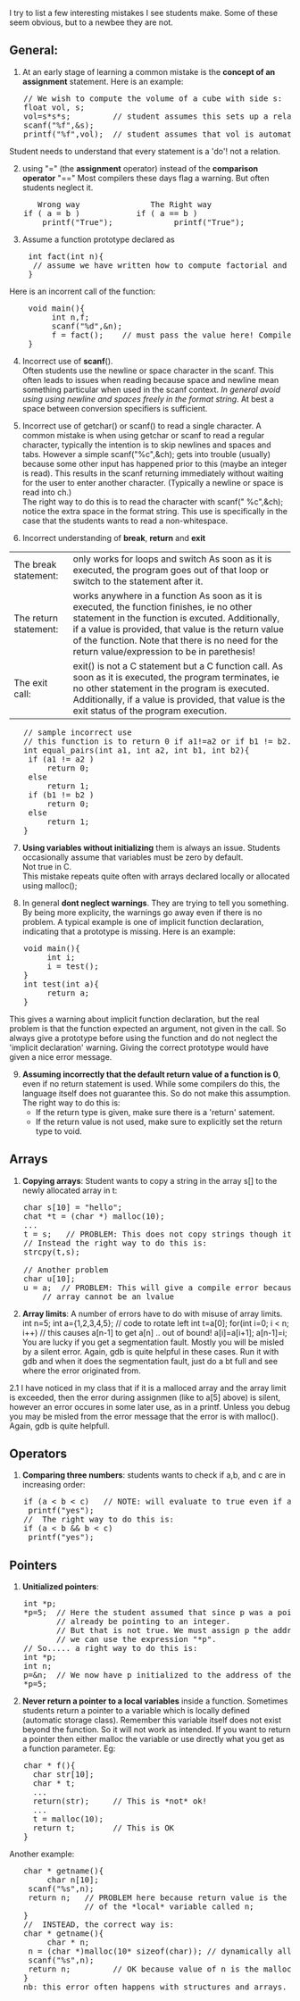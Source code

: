 I try to list a few interesting mistakes I see students make. Some of these seem obvious, but to a newbee they are not.

## General:
1. At an early stage of learning a common mistake is the **concept of
   an assignment** statement. Here is an example:
<pre>
   // We wish to compute the volume of a cube with side s:
   float vol, s;
   vol=s*s*s;		  // student assumes this sets up a relation/function!
   scanf("%f",&s);
   printf("%f",vol);  // student assumes that vol is automatically populated!
</pre>
   Student needs to understand that every statement is a 'do'! not a relation.

2. using "=" (the **assignment** operator) instead of the **comparison operator** "=="
   Most compilers these days flag a warning. But often students neglect it.
<pre>
      Wrong way			      The Right way
   if ( a = b )			   if ( a == b )
       printf("True");		       printf("True");
</pre>
3. Assume a function prototype declared as
<pre>
    int fact(int n){
     // assume we have written how to compute factorial and are returning it;
    }
</pre>
  Here is an incorrent call of the function:
<pre>
    void main(){
         int n,f;
         scanf("%d",&n);
	     f = fact();	// must pass the value here! Compiler maypoint this out if the definition preceeded the use.
    }
</pre>

4. Incorrect use of **scanf**().  
   Often students use the newline or space character in the scanf.
   This often leads to issues when reading because space and newline
   mean something particular when used in the scanf context. *In general
   avoid using using newline and spaces freely in the format string*. At best a space between
   conversion specifiers is sufficient.

5. Incorrect use of getchar() or scanf() to read a single character. 
   A common mistake is when using getchar or scanf to read a regular character,
   typically the intention is to skip newlines and spaces and tabs.
   However a simple scanf("%c",&ch); gets into trouble (usually) because
   some other input has happened prior to this (maybe an integer is read).
   This results in the scanf returning immediately without waiting for the
   user to enter another character. (Typically a newline or space is
   read into ch.)  
   The right way to do this is to read the character with scanf(" %c",&ch);
   notice the extra space in the format string. This use is specifically in the case that
   the students wants to read a non-whitespace.

6. Incorrect understanding of **break**, **return** and **exit**
<table>
  <tr>
    <td> The break  statement:</td> <td>   only works for loops and  switch
                           As soon as it is executed, the program goes
			   out of that loop or switch to the statement after it.</td>
  </tr>
 <tr>  <td>The return  statement:</td><td> works anywhere in a function
			   As soon as it is executed, the function finishes, ie
			   no other statement in the function is excuted.
			   Additionally, if a value is provided, that value
			   is the return value of the function. Note that there is no need
               for the return value/expression to be in parethesis!</td>
 </tr>
 <tr>  <td> The exit  call: </td><td>  exit() is not a C statement but a C function call.
			   As soon as it is executed, the program terminates, ie
			   no other statement in the program is executed.
			   Additionally, if a value is provided, that value
			   is the exit status of the program execution.</td>
 </tr>
</table>
<pre>
   // sample incorrect use
   // this function is to return 0 if a1!=a2 or if b1 != b2. Else it should return 1
   int equal_pairs(int a1, int a2, int b1, int b2){
	if (a1 != a2 )
		return 0;
	else
		return 1;
	if (b1 != b2 )
		return 0;
	else
		return 1;
   }
</pre>

7. **Using variables without initializing** them is always an issue.
   Students occasionally assume that variables must be zero by default.  
   Not true in C.  
   This mistake repeats quite often with arrays declared locally or
   allocated using malloc();

8. In general **dont neglect warnings**. They are trying to tell you something.
   By being more explicity, the warnings go away even if there is no problem.
   A typical example is one of implicit function declaration, indicating
   that a prototype is missing. Here is an example:
<pre>
   void main(){
        int i;
        i = test();
   }
   int test(int a){
        return a;
   }
</pre>
   This gives a warning about implicit function declaration, but the real
   problem is that the function expected an argument, not given in the call.
   So always give a prototype before using the function and do not neglect
   the 'implicit declaration' warning. Giving the correct prototype 
   would have given a nice error message.

9. **Assuming incorrectly that the default return value of a function is 0**, even if no
   return statement is used. While some compilers do this, the language itself
   does not guarantee this. So do not make this assumption.
   The right way to do this is:
   * If the return type is given, make sure there is a 'return' satement.
   * If the return value is not used, make sure to 
     explicitly set the return type to void.

## Arrays
1. **Copying arrays**: 
   Student wants to copy a string in the array s[] to
   the newly allocated array in t:
<pre>
   char s[10] = "hello";
   chat *t = (char *) malloc(10);
   ...
   t = s;	// PROBLEM: This does not copy strings though it seems to work!!
   // Instead the right way to do this is:
   strcpy(t,s);

   // Another problem
   char u[10];
   u = a;  // PROBLEM: This will give a compile error because name of an 
	   // array cannot be an lvalue
</pre>

2.  **Array limits**:
   A number of errors have to do with misuse of array limits.
   int n=5;
   int a={1,2,3,4,5};
   // code to rotate left
   int t=a[0];
   for(int i=0; i < n; i++)  // this causes a[n-1] to get a[n] .. out of bound!
        a[i]=a[i+1];
   a[n-1]=i;
   You are lucky if you get a segmentation fault. Mostly you will be
   misled by a silent error.
   Again, gdb is quite helpful in these cases. Run it with gdb and when it
   does the segmentation fault, just do a bt full and see where the error
   originated from.

2.1 I have noticed in my class that if it is a malloced array and the array
   limit is exceeded, then the error during assignmen (like to a[5] above) 
   is silent, however an error occures in some later use, as in a printf.
   Unless you debug you may be misled from the error message that the
   error is with malloc().
   Again, gdb is quite helpfull.

## Operators
1. **Comparing three numbers**: students wants to check if a,b, and c are in
	increasing order:
<pre>
   if (a < b < c) 	// NOTE: will evaluate to true even if a=3, b=2, c=1
	printf("yes");
   //  The right way to do this is:
   if (a < b && b < c)
	printf("yes");
</pre>

## Pointers
1. **Unitialized pointers**:
<pre>
   int *p;
   *p=5;  // Here the student assumed that since p was a pointer to an integer it must
          // already be pointing to an integer.
          // But that is not true. We must assign p the address of an integer before
          // we can use the expression "*p".
   // So..... a right way to do this is:
   int *p;
   int n;
   p=&n;  // We now have p initialized to the address of the variable n
   *p=5;
</pre>
2. **Never return a pointer to a local variables** inside a function.
   Sometimes students return a pointer to a variable which is locally
   defined (automatic storage class). 
   Remember this variable itself does not exist beyond the function. So
   it will not work as intended. If you want to return a pointer then either
   malloc the variable or use directly what you get as a function parameter. Eg:
<pre>
   char * f(){
     char str[10];
     char * t;
     ...
     return(str);     // This is *not* ok!
     ...
     t = malloc(10);
     return t;		  // This is OK
   }
</pre>
Another example:
<pre>
   char * getname(){
        char n[10];
	scanf("%s",n);
	return n;	// PROBLEM here because return value is the address 
			    // of the *local* variable called n;
   }
   //  INSTEAD, the correct way is:
   char * getname(){
        char * n;
	n = (char *)malloc(10* sizeof(char)); // dynamically allocated space
	scanf("%s",n);
	return n;	      // OK because value of n is the malloc-ed location
   }
   nb: this error often happens with structures and arrays.
</pre>




